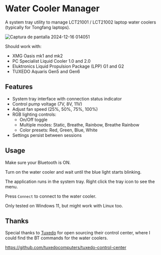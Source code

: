 # Water Cooler Manager

A system tray utility to manage LCT21001 / LCT21002 laptop water coolers (typically for Tongfang laptops).

![Captura de pantalla 2024-12-16 014051](https://github.com/user-attachments/assets/d9b69dd2-7aa6-4dce-97bc-4bb408dd60b8)

Should work with:

- XMG Oasis mk1 and mk2
- PC Specialist Liquid Cooler 1.0 and 2.0
- Eluktronics Liquid Propulsion Package (LPP) G1 and G2
- TUXEDO Aquaris Gen5 and Gen6

## Features

- System tray interface with connection status indicator
- Control pump voltage (7V, 8V, 11V)
- Adjust fan speed (25%, 50%, 75%, 100%) 
- RGB lighting controls:
  - On/Off toggle
  - Multiple modes: Static, Breathe, Rainbow, Breathe Rainbow
  - Color presets: Red, Green, Blue, White
- Settings persist between sessions

## Usage

Make sure your Bluetooth is ON.

Turn on the water cooler and wait until the blue light starts blinking.

The application runs in the system tray. Right click the tray icon to see the menu. 

Press `Connect` to connect to the water cooler.

Only tested on Windows 11, but might work with Linux too.


## Thanks

Special thanks to [Tuxedo](https://tuxedocomputers.com/) for open sourcing their control center, where I could find the BT commands for the water coolers.

https://github.com/tuxedocomputers/tuxedo-control-center
